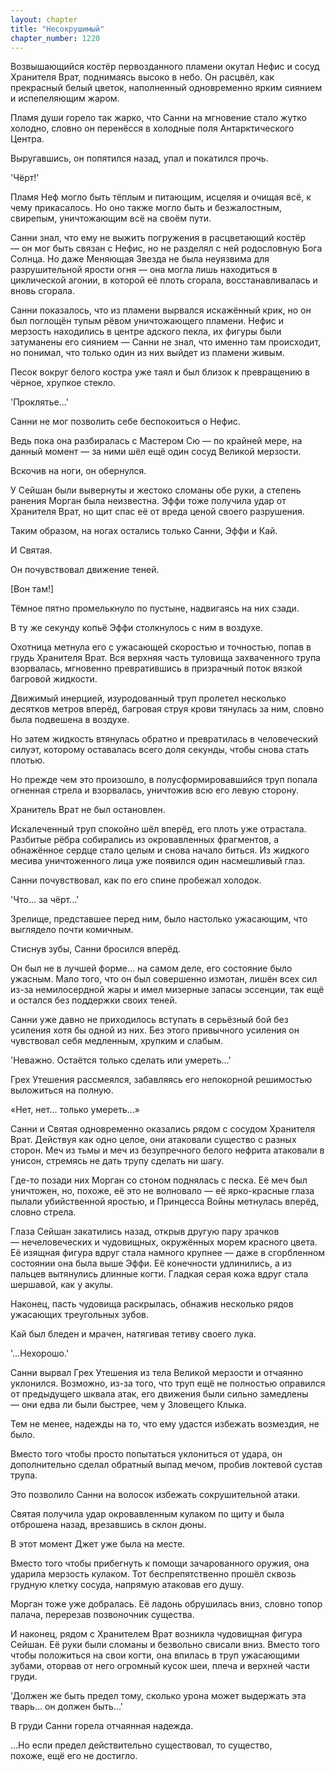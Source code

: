 ```yaml
---
layout: chapter
title: "Несокрушимый"
chapter_number: 1220
---
```


Возвышающийся костёр первозданного пламени окутал Нефис и сосуд Хранителя Врат, поднимаясь высоко в небо. Он расцвёл, как прекрасный белый цветок, наполненный одновременно ярким сиянием и испепеляющим жаром.

Пламя души горело так жарко, что Санни на мгновение стало жутко холодно, словно он перенёсся в холодные поля Антарктического Центра.

Выругавшись, он попятился назад, упал и покатился прочь.

'Чёрт!'

Пламя Неф могло быть тёплым и питающим, исцеляя и очищая всё, к чему прикасалось. Но оно также могло быть и безжалостным, свирепым, уничтожающим всё на своём пути.

Санни знал, что ему не выжить погружения в расцветающий костёр — он мог быть связан с Нефис, но не разделял с ней родословную Бога Солнца. Но даже Меняющая Звезда не была неуязвима для разрушительной ярости огня — она могла лишь находиться в циклической агонии, в которой её плоть сгорала, восстанавливалась и вновь сгорала.

Санни показалось, что из пламени вырвался искажённый крик, но он был поглощён тупым рёвом уничтожающего пламени. Нефис и мерзость находились в центре адского пекла, их фигуры были затуманены его сиянием — Санни не знал, что именно там происходит, но понимал, что только один из них выйдет из пламени живым.

Песок вокруг белого костра уже таял и был близок к превращению в чёрное, хрупкое стекло.

'Проклятье...'

Санни не мог позволить себе беспокоиться о Нефис.

Ведь пока она разбиралась с Мастером Сю — по крайней мере, на данный момент — за ними шёл ещё один сосуд Великой мерзости.

Вскочив на ноги, он обернулся.

У Сейшан были вывернуты и жестоко сломаны обе руки, а степень ранения Морган была неизвестна. Эффи тоже получила удар от Хранителя Врат, но щит спас её от вреда ценой своего разрушения.

Таким образом, на ногах остались только Санни, Эффи и Кай.

И Святая.

Он почувствовал движение теней.

[Вон там!]

Тёмное пятно промелькнуло по пустыне, надвигаясь на них сзади.

В ту же секунду копьё Эффи столкнулось с ним в воздухе.

Охотница метнула его с ужасающей скоростью и точностью, попав в грудь Хранителя Врат. Вся верхняя часть туловища захваченного трупа взорвалась, мгновенно превратившись в призрачный поток вязкой багровой жидкости.

Движимый инерцией, изуродованный труп пролетел несколько десятков метров вперёд, багровая струя крови тянулась за ним, словно была подвешена в воздухе.

Но затем жидкость втянулась обратно и превратилась в человеческий силуэт, которому оставалась всего доля секунды, чтобы снова стать плотью.

Но прежде чем это произошло, в полусформировавшийся труп попала огненная стрела и взорвалась, уничтожив всю его левую сторону.

Хранитель Врат не был остановлен.

Искалеченный труп спокойно шёл вперёд, его плоть уже отрастала. Разбитые рёбра собирались из окровавленных фрагментов, а обнажённое сердце стало целым и снова начало биться. Из жидкого месива уничтоженного лица уже появился один насмешливый глаз.

Санни почувствовал, как по его спине пробежал холодок.

'Что... за чёрт...'

Зрелище, представшее перед ним, было настолько ужасающим, что выглядело почти комичным.

Стиснув зубы, Санни бросился вперёд.

Он был не в лучшей форме... на самом деле, его состояние было ужасным. Мало того, что он был совершенно измотан, лишён всех сил из-за немилосердной жары и имел мизерные запасы эссенции, так ещё и остался без поддержки своих теней.

Санни уже давно не приходилось вступать в серьёзный бой без усиления хотя бы одной из них. Без этого привычного усиления он чувствовал себя медленным, хрупким и слабым.

'Неважно. Остаётся только сделать или умереть...'

Грех Утешения рассмеялся, забавляясь его непокорной решимостью выложиться на полную.

«Нет, нет... только умереть...»

Санни и Святая одновременно оказались рядом с сосудом Хранителя Врат. Действуя как одно целое, они атаковали существо с разных сторон. Меч из тьмы и меч из безупречного белого нефрита атаковали в унисон, стремясь не дать трупу сделать ни шагу.

Где-то позади них Морган со стоном поднялась с песка. Её меч был уничтожен, но, похоже, её это не волновало — её ярко-красные глаза пылали убийственной яростью, и Принцесса Войны метнулась вперёд, словно стрела.

Глаза Сейшан закатились назад, открыв другую пару зрачков — нечеловеческих и чудовищных, окружённых морем красного цвета. Её изящная фигура вдруг стала намного крупнее — даже в сгорбленном состоянии она была выше Эффи. Её конечности удлинились, а из пальцев вытянулись длинные когти. Гладкая серая кожа вдруг стала шершавой, как у акулы.

Наконец, пасть чудовища раскрылась, обнажив несколько рядов ужасающих треугольных зубов.

Кай был бледен и мрачен, натягивая тетиву своего лука.

'...Нехорошо.'

Санни вырвал Грех Утешения из тела Великой мерзости и отчаянно уклонился. Возможно, из-за того, что труп ещё не полностью оправился от предыдущего шквала атак, его движения были сильно замедлены — они едва ли были быстрее, чем у Зловещего Клыка.

Тем не менее, надежды на то, что ему удастся избежать возмездия, не было.

Вместо того чтобы просто попытаться уклониться от удара, он дополнительно сделал обратный выпад мечом, пробив локтевой сустав трупа.

Это позволило Санни на волосок избежать сокрушительной атаки.

Святая получила удар окровавленным кулаком по щиту и была отброшена назад, врезавшись в склон дюны.

В этот момент Джет уже была на месте.

Вместо того чтобы прибегнуть к помощи зачарованного оружия, она ударила мерзость кулаком. Тот беспрепятственно прошёл сквозь грудную клетку сосуда, напрямую атаковав его душу.

Морган тоже уже добралась. Её ладонь обрушилась вниз, словно топор палача, перерезав позвоночник существа.

И наконец, рядом с Хранителем Врат возникла чудовищная фигура Сейшан. Её руки были сломаны и безвольно свисали вниз. Вместо того чтобы положиться на свои когти, она впилась в труп ужасающими зубами, оторвав от него огромный кусок шеи, плеча и верхней части груди.

'Должен же быть предел тому, сколько урона может выдержать эта тварь... он должен быть...'

В груди Санни горела отчаянная надежда.

...Но если предел действительно существовал, то существо, похоже, ещё его не достигло.